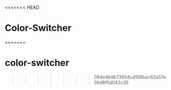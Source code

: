 <<<<<<< HEAD
# Color-Switcher
=======
# color-switcher
>>>>>>> 084e4b9b73654cd158bac62a57e36d8f5d042c35
